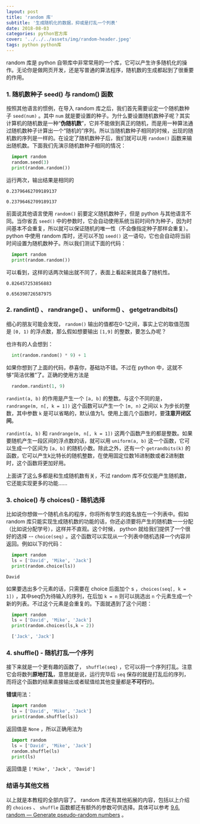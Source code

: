 ```yaml
---
layout: post
title: 'random 库'
subtitle: '生成随机化的数据，抑或是打乱一个列表'
date: 2018-08-03
categories: python官方库
cover: '../../../assets/img/random-header.jpeg'
tags: python python库
---
```


random 库是 python 自带库中非常常用的一个库，它可以产生许多随机化的操作。无论你是做网页开发，还是写普通的算法程序，随机数的生成都起到了很重要的作用。

### 1. 随机数种子 seed() 与 random() 函数

按照其他语言的惯例，在导入 random 库之后，我们首先需要设定一个随机数种子 `seed(num)` 。其中 `num` 就是要设置的种子。为什么要设置随机数种子呢？其实计算机的随机数是一种“**伪随机数**”，它并不能做到真正的随机，而是用一种算法通过随机数种子计算出一个“随机的”序列。所以当随机数种子相同的时候，出现的随机数的序列是一样的。在设定了随机数种子后，我们就可以用 `random()` 函数来输出随机数。下面我们先演示随机数种子相同的情况：

```python
  import random
  random.seed(3)
  print(random.random())
```

运行两次，输出结果是相同的

`0.23796462709189137`

`0.23796462709189137`

前面说其他语言使用 `random()` 前要定义随机数种子，但是 python 与其他语言不同。当你省去 `seed()` 中的参数时，它会自动使用系统当前时间作为种子，因为时间基本不会重复，所以就可以保证随机的唯一性（不会像指定种子那样会重复）。 python 中使用 random 库时，还可以不加 `seed()` 这一语句，它也会自动将当前时间设置为随机数种子。所以我们测试下面的代码：

```python
  import random
  print(random.random())
```

可以看到，这样的话两次输出就不同了，表面上看起来就具备了随机性。

`0.826457253856883`

`0.656398726587975`

### 2. randint() 、 randrange() 、 uniform() 、 getgetrandbits()

细心的朋友可能会发现， `random()` 输出的值都在0-1之间，事实上它的取值范围是 `[0, 1)` 的浮点数，那么假如想要输出 `[1,9]` 的整数，要怎么办呢？

也许有的人会想到：

```python
  int(random.random() * 9) + 1
```

如果你想到了上面的代码，恭喜你，基础功不错。不过在 python 中，这就不够“简洁优雅”了。正确的使用方法是

```python
  random.randint(1, 9)
```

`randint(a, b)` 的作用是产生一个 `[a, b]` 的整数。与这个不同的是， `randrange(m, n[, k = 1])` 这个函数可以产生一个 `[m, n)` 之间以 `k` 为步长的整数，其中参数 `k` 是可以省略的，默认值为1。使用上面几个函数时，要**注意开闭区间**。

`randint(a, b)` 和 `randrange(m, n[, k = 1])` 这两个函数产生的都是整数。如果要随机产生一段区间的浮点数的话，就可以用 `uniform(a, b)` 这一个函数，它可以生成一个区间为 `[a, b]` 的随机小数。除此之外，还有一个 `getrandbits(k)` 的函数，它可以产生k比特长的随机整数，在使用固定位数16进制数或者2进制数时，这个函数将更加好用。

上面讲了这么多都是和生成随机数有关，不过 random 库不仅仅能产生随机数，它还能实现更多的功能……

### 3. choice() 与 choices() - 随机选择

比如说你想做一个随机点名的程序，你将所有学生的姓名放在一个列表中。假如 random 库只能实现生成随机数的功能的话，你还必须要将产生的随机数一一分配（比如说分配学号），这样并不直观。这个时候， python 就给我们提供了一个很好的选择 -- `choice(seq)` 。这个函数可以实现从一个列表中随机选择一个内容并返回。例如以下的代码：

```python
  import random
  ls = ['David', 'Mike', 'Jack']
  print(random.choice(ls))
```

`David`

如果要选出多个元素的话，只需要在 choice 后面加个 s ，`choices(seq[, k = 1])` ，其中seq仍为待输入的序列，在后加 `k = n` 则可以挑选出 `n` 个元素生成一个新的列表。不过这个元素是会重复的。下面就遇到了这个问题：

```python
  import random
  ls = ['David', 'Mike', 'Jack']
  print(random.choices(ls,k = 2))
```

```python
  ['Jack', 'Jack']
```

### 4. shuffle() - 随机打乱一个序列

接下来就是一个更有趣的函数了， `shuffle(seq)` ，它可以将一个序列打乱。注意它会将数列**原地打乱**，意思就是说，运行完毕后 `seq` 保存的就是打乱后的序列，而将这个函数的结果直接输出或者赋值给其他变量都是**不可行**的。

**错误**用法：

```python
  import random
  ls = ['David', 'Mike', 'Jack']
  print(random.shuffle(ls))
```

返回值是 `None` ，所以正确用法为

```python
  import random
  ls = ['David', 'Mike', 'Jack']
  random.shuffle(ls)
  print(ls)
```

返回值是 `['Mike', 'Jack', 'David']`

### 结语与其他文档

以上就是本教程的全部内容了。 random 库还有其他拓展的内容，包括以上介绍的 `choices` 、 `shuffle` 函数都还有额外的参数可供选择。具体可以参考 [9.6. random — Generate pseudo-random numbers](https://docs.python.org/3/library/random.html) 。




